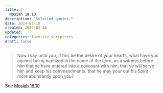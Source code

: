 ```yaml
---
title: |-
  Mosiah 18.10
description: "Selected quotes."
date: 2024-02-18
created: 2024-02-18
updated: 
categories: favorite scriptures
draft: false
---
```


> Now I say unto you, if this be the desire of your hearts, what have you against being baptized in the name of the Lord, as a witness before him that ye have entered into a covenant with him, that ye will serve him and keep his commandments, that he may pour out his Spirit more abundantly upon you?

See [Mosiah 18.10](https://www.churchofjesuschrist.org/study/scriptures/bofm/mosiah/18?id=p10&lang=eng#p10)